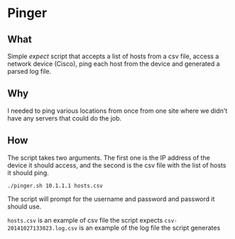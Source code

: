 # Pinger

## What

Simple *expect* script that accepts a list of hosts from a csv file, access a network device (Cisco), ping each host from the device and generated a parsed log file.

## Why

I needed to ping various locations from once from one site where we didn't have any servers that could do the job.

## How

The script takes two arguments. The first one is the IP address of the device it should access, and the second is the csv file with the list of hosts it should ping.

`./pinger.sh 10.1.1.1 hosts.csv`

The script will prompt for the username and password and password it should use.

`hosts.csv` is an example of csv file the script expects
`csv-20141027133023.log.csv` is an example of the log file the script generates